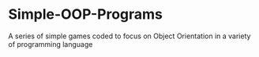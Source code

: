 # Simple-OOP-Programs
A series of simple games coded to focus on Object Orientation in a variety of programming language
